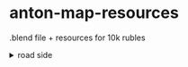 # anton-map-resources
.blend file + resources for 10k rubles

<details>
  <summary>road side</summary>
  
![blend preview](git-screens/alpha-carcas.png)</br>
![blend preview](git-screens/alpha-carcas-2.png)</br>
![original](git-screens/orig.png)</br>
</details>

